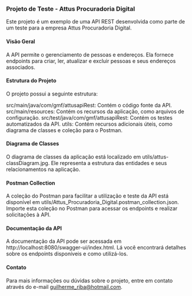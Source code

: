 ### Projeto de Teste - Attus Procuradoria Digital

Este projeto é um exemplo de uma API REST desenvolvida como parte de um teste para a empresa Attus Procuradoria Digital.

#### Visão Geral

A API permite o gerenciamento de pessoas e endereços. Ela fornece endpoints para criar, ler, atualizar e excluir pessoas e seus endereços associados.

#### Estrutura do Projeto

O projeto possui a seguinte estrutura:

src/main/java/com/gmf/attusapiRest: Contém o código fonte da API.
src/main/resources: Contém os recursos da aplicação, como arquivos de configuração.
src/test/java/com/gmf/attusapiRest: Contém os testes automatizados da API.
utils: Contém recursos adicionais úteis, como diagrama de classes e coleção para o Postman.

#### Diagrama de Classes

O diagrama de classes da aplicação está localizado em utils/attus-classDiagram.jpg. Ele representa a estrutura das entidades e seus relacionamentos na aplicação.

#### Postman Collection

A coleção do Postman para facilitar a utilização e teste da API está disponível em utils/Attus_Procuradoria_Digital.postman_collection.json. Importe esta coleção no Postman para acessar os endpoints e realizar solicitações à API.

#### Documentação da API

A documentação da API pode ser acessada em http://localhost:8080/swagger-ui/index.html. Lá você encontrará detalhes sobre os endpoints disponíveis e como utilizá-los.

#### Contato

Para mais informações ou dúvidas sobre o projeto, entre em contato através do e-mail guilherme_riba@hotmail.com.

